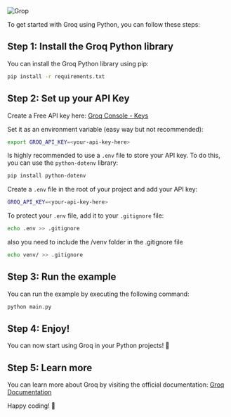 ![Grop](https://socialify.git.ci/julioaranajr/Groq_LangChain_Conversational_Chatbot/image?description=1&font=Source%20Code%20Pro&forks=1&issues=1&language=1&name=1&owner=1&pattern=Solid&pulls=1&stargazers=1&theme=Dark)

To get started with Groq using Python, you can follow these steps:

## Step 1: Install the Groq Python library

You can install the Groq Python library using pip:

```bash
pip install -r requirements.txt
```

## Step 2: Set up your API Key

Create a Free API key here: [Groq Console - Keys](https://console.groq.com/keys)

Set it as an environment variable (easy way but not recommended):

```bash
export GROQ_API_KEY=<your-api-key-here>
```

Is highly recommended to use a `.env` file to store your API key. To do this, you can use the `python-dotenv` library:

```bash
pip install python-dotenv
```

Create a `.env` file in the root of your project and add your API key:

```bash
GROQ_API_KEY=<your-api-key-here>
```

To protect your `.env` file, add it to your `.gitignore` file:

```bash
echo .env >> .gitignore
```

also you need to include the /venv folder in the .gitignore file

```bash
echo venv/ >> .gitignore
```

## Step 3: Run the example

You can run the example by executing the following command:

```bash
python main.py
```

## Step 4: Enjoy!

You can now start using Groq in your Python projects! 🚀

## Step 5: Learn more

You can learn more about Groq by visiting the official documentation: [Groq Documentation](https://docs.groq.com/)

Happy coding! 🎉
